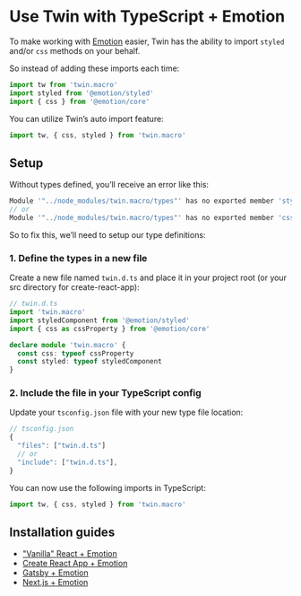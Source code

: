 # Use Twin with TypeScript + Emotion

To make working with [Emotion](https://emotion.sh/docs/introduction) easier, Twin has the ability to import `styled` and/or `css` methods on your behalf.

So instead of adding these imports each time:

```typescript
import tw from 'twin.macro'
import styled from '@emotion/styled'
import { css } from '@emotion/core'
```

You can utilize Twin’s auto import feature:

```typescript
import tw, { css, styled } from 'twin.macro'
```

## Setup

Without types defined, you’ll receive an error like this:

```js
Module '"../node_modules/twin.macro/types"' has no exported member 'styled'.
// or
Module '"../node_modules/twin.macro/types"' has no exported member 'css'.
```

So to fix this, we’ll need to setup our type definitions:

### 1. Define the types in a new file

Create a new file named `twin.d.ts` and place it in your project root (or your src directory for create-react-app):

```typescript
// twin.d.ts
import 'twin.macro'
import styledComponent from '@emotion/styled'
import { css as cssProperty } from '@emotion/core'

declare module 'twin.macro' {
  const css: typeof cssProperty
  const styled: typeof styledComponent
}
```

### 2. Include the file in your TypeScript config

Update your `tsconfig.json` file with your new type file location:

```typescript
// tsconfig.json
{
  "files": ["twin.d.ts"]
  // or
  "include": ["twin.d.ts"],
}
```

You can now use the following imports in TypeScript:

```typescript
import tw, { css, styled } from 'twin.macro'
```

## Installation guides

- ["Vanilla" React + Emotion](react.md)
- [Create React App + Emotion](create-react-app.md)
- [Gatsby + Emotion](gatsby.md)
- [Next.js + Emotion](next.md)
